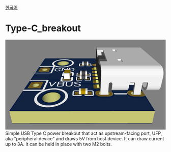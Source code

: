 [한국어](https://github.com/FTIndustries/Type-C_breakout/blob/main/readme-ko.md)
# Type-C_breakout
![preview](https://github.com/FTIndustries/Type-C_breakout/blob/main/3dpreview.png?raw=true)\
Simple USB Type C power breakout that act as upstream-facing port, UFP, aka "peripheral device" and draws 5V from host device. It can draw current up to 3A. It can be held in place with two M2 bolts.
